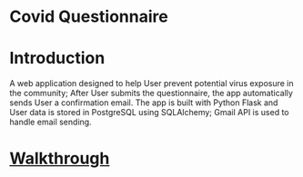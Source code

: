 # Covid Questionnaire

# Introduction
A web application designed to help User prevent potential virus exposure in the community; After User submits the questionnaire, the app automatically sends User a confirmation email. 
The app is built with Python Flask and User data is stored in PostgreSQL using SQLAlchemy; Gmail API is used to handle email sending.

# [Walkthrough](http://g.recordit.co/v2Ft2lBI9E.gif)
